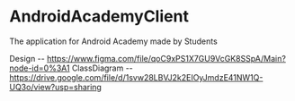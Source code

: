 # AndroidAcademyClient
The application for Android Academy made by Students

Design -- https://www.figma.com/file/qoC9xPS1X7GU9VcGK8SSpA/Main?node-id=0%3A1
ClassDiagram -- https://drive.google.com/file/d/1svw28LBVJ2k2EIOyJmdzE41NW1Q-UQ3o/view?usp=sharing
